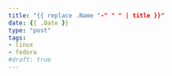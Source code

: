 ```yaml
---
title: "{{ replace .Name "-" " " | title }}"
date: {{ .Date }}
type: "post"
tags:
- linux
- fedora
#draft: true
---
```


